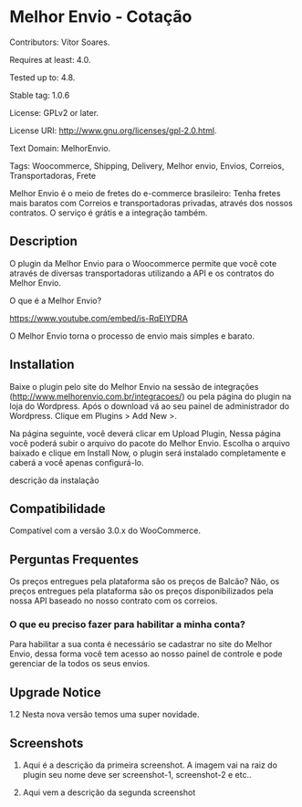 # Melhor Envio - Cotação
Contributors: Vítor Soares.

Requires at least: 4.0.

Tested up to: 4.8.

Stable tag: 1.0.6

License: GPLv2 or later.

License URI: http://www.gnu.org/licenses/gpl-2.0.html.

Text Domain: MelhorEnvio.

Tags: Woocommerce, Shipping, Delivery, Melhor envio, Envios, Correios, Transportadoras, Frete

Melhor Envio é o meio de fretes do e-commerce brasileiro: Tenha fretes mais baratos com Correios e transportadoras privadas, através dos nossos contratos. O serviço é grátis e a integração também.

## Description
O plugin da Melhor Envio para o Woocommerce permite que você cote através de diversas transportadoras utilizando a API e os contratos do Melhor Envio.

O que é a Melhor Envio?

https://www.youtube.com/embed/is-RqEIYDRA

O Melhor Envio torna o processo de envio mais simples e barato.

## Installation
Baixe o plugin pelo site do Melhor Envio na sessão de integrações (http://www.melhorenvio.com.br/integracoes/) ou pela página do plugin na loja do Wordpress. Após o download vá ao seu painel de administrador do Wordpress. Clique em Plugins > Add New >.

 Na página seguinte, você deverá clicar em Upload Plugin, Nessa página você poderá subir o arquivo do pacote do Melhor Envio. Escolha o arquivo baixado e clique em Install Now, o plugin será instalado completamente e caberá a você apenas configurá-lo.

descrição da instalação

## Compatibilidade

Compatível com a versão 3.0.x do WooCommerce.

## Perguntas Frequentes
Os preços entregues pela plataforma são os preços de Balcão? Não, os preços entregues pela plataforma são os preços disponibilizados pela nossa API baseado no nosso contrato com os correios.

### O que eu preciso fazer para habilitar a minha conta?
Para habilitar a sua conta é necessário se cadastrar no site do Melhor Envio, dessa forma você tem acesso ao nosso painel de controle e pode gerenciar de la todos os seus envios.

## Upgrade Notice

1.2 Nesta nova versão temos uma super novidade.

## Screenshots

1. Aqui é a descrição da primeira screenshot. A imagem vai na raiz do plugin seu nome deve ser screenshot-1, screenshot-2 e etc..

2. Aqui vem a descrição da segunda screenshot

